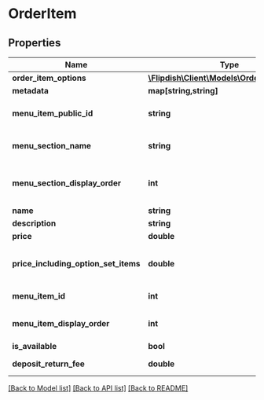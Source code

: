 # OrderItem

## Properties
Name | Type | Description | Notes
------------ | ------------- | ------------- | -------------
**order_item_options** | [**\Flipdish\\Client\Models\OrderItemOption[]**](OrderItemOption.md) | Option list | [optional] 
**metadata** | **map[string,string]** | Metadata | [optional] 
**menu_item_public_id** | **string** | Public id of the Menu Item | [optional] 
**menu_section_name** | **string** | Menu section name | [optional] 
**menu_section_display_order** | **int** | Menu section display order | [optional] 
**name** | **string** | Name | [optional] 
**description** | **string** | Description | [optional] 
**price** | **double** | Price | [optional] 
**price_including_option_set_items** | **double** | Price including option set items | [optional] 
**menu_item_id** | **int** | Menu item identifier | [optional] 
**menu_item_display_order** | **int** | Menu item display order | [optional] 
**is_available** | **bool** | Is available | [optional] 
**deposit_return_fee** | **double** | Deposit return fee | [optional] 

[[Back to Model list]](../README.md#documentation-for-models) [[Back to API list]](../README.md#documentation-for-api-endpoints) [[Back to README]](../README.md)


